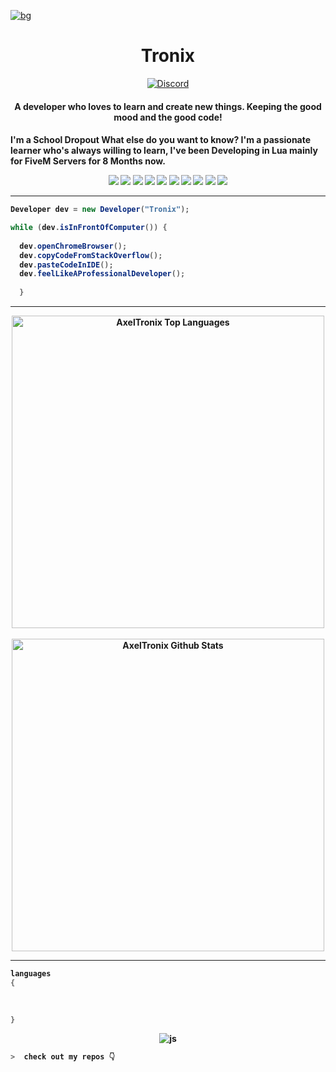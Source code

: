 [![bg][banner]][website]

[banner]: https://cdn.discordapp.com/attachments/851650166473097217/877941124155715695/banner123.png
[website]: https://tronix.website

<h1 align="center">Tronix</h1>
<p align="center">
<a href="https://discord.gg/hJfBUFJDed"><img src="https://img.shields.io/static/v1?logo=discord&label=&message=Discord&color=36393f&style=flat-square" alt="Discord"></a>

</p>

<h4 align="center">A developer who loves to learn and create new things. Keeping the good mood and the good code!<h4/>

I'm a School Dropout What else do you want to know?
I'm a passionate learner who's always willing to learn, I've been Developing in Lua mainly for FiveM Servers for 8 Months now.


	
	
<p align="center">
<img src="https://img.shields.io/badge/HTML5-E34F26?style=for-the-badge&logo=html5&logoColor=white" />
<img src="https://img.shields.io/badge/CSS3-1572B6?style=for-the-badge&logo=css3&logoColor=white" />
<img src="https://img.shields.io/badge/Javascript-323330?style=for-the-badge&logo=javascript&logoColor=F7DF1E" />
<img src="https://img.shields.io/badge/Node.js-43853D?style=for-the-badge&logo=node.js&logoColor=white" />
<img src="https://img.shields.io/badge/Express.js-404D59?style=for-the-badge" />
<img src="https://img.shields.io/badge/jQuery-0769AD?style=for-the-badge&logo=jquery&logoColor=white" />
<img src="https://img.shields.io/badge/Git-F05032?style=for-the-badge&logo=git&logoColor=white">
<img src="https://img.shields.io/badge/Sass-CC6699?style=for-the-badge&logo=sass&logoColor=white">
<img src="https://img.shields.io/badge/npm-CB3837?style=for-the-badge&logo=npm&logoColor=white">
<img src="https://img.shields.io/badge/Markdown-000000?style=for-the-badge&logo=markdown&logoColor=white">
</p>

---
	
	
	
	
```csharp
Developer dev = new Developer("Tronix");

while (dev.isInFrontOfComputer()) {
  
  dev.openChromeBrowser();
  dev.copyCodeFromStackOverflow();
  dev.pasteCodeInIDE();
  dev.feelLikeAProfessionalDeveloper();
  
  }
```


___
	

<!-- END: ABOUT ME  -->
<div align="center">
<!-- START: GITHUB STATUS -->
<img align="center" width="500px"  src="https://github-readme-stats.vercel.app/api/top-langs?username=AxelTronix&layout=compact&text_color=fff&icon_color=fff&hide_border=true&hide_title=true&include_all_commits=true&langs_count=10&hide=python,html,css,powershell,shell&bg_color=833ab4,833ab4,c13584,f77737,f77737" alt="AxelTronix Top Languages"/>

<br>
<br>
  <img align="center" width="500px" src="https://github-readme-stats.vercel.app/api?username=AxelTronix&show_icons=true&bg_color=333399,833ab4,c13584,f77737&title_color=fff&text_color=fff&icon_color=fff&hide_border=true&hide_title=true&count_private=true&include_all_commits=true" alt="AxelTronix Github Stats"/>

<!-- END: GITHUB STATUS -->
</div>

---
	
```csharp
languages
{

	
	
}
```
	
<p align="center">
	<img src="https://komarev.com/ghpvc/?username=AxelTronix&color=fb760b&label=Visitors" alt="js" />
</p>
	
```zsh
>  check out my repos 👇
```
